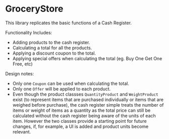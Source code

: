 # GroceryStore

This library replicates the basic functions of a Cash Register.

Functionality Includes:

* Adding products to the cash register.
* Calculating a total for all the products.
* Applying a discount coupon to the total.
* Applying special offers when calculating the total (eg. Buy One Get One Free, etc)

Design notes:

* Only one `Coupon` can be used when calculating the total.
* Only one `Offer` will be applied to each product.
* Even though the product classses `QuantityProduct` and `WeightProduct` exist (to represent items that are purchased individually or items that are weighed before purchase), the cash register simple treats the number of items or weight of items as a quantity as the total price can still be calculated without the cash register being aware of the units of each item. However the two classes provide a starting point for future changes, if, for example, a UI is added and product units become relevant.
